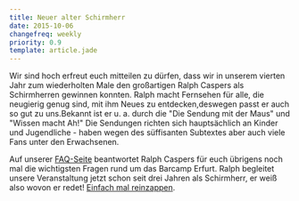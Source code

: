 ```yaml
---
title: Neuer alter Schirmherr
date: 2015-10-06
changefreq: weekly
priority: 0.9
template: article.jade
---
```


Wir sind hoch erfreut euch mitteilen zu dürfen, dass wir in unserem vierten Jahr zum wiederholten Male den großartigen Ralph Caspers als Schirmherren gewinnen konnten. Ralph macht Fernsehen für alle, die neugierig genug sind, mit ihm Neues zu entdecken,deswegen passt er auch so gut zu uns.Bekannt ist er u. a. durch die "Die Sendung mit der Maus" und "Wissen macht Ah!" Die Sendungen richten sich hauptsächlich an Kinder und Jugendliche - haben wegen des süffisanten Subtextes aber auch viele Fans unter den Erwachsenen.

Auf unserer <a href="http://www.barcamp-erfurt.de/faq/" title="FAQ">FAQ-Seite</a> beantwortet Ralph Caspers für euch übrigens noch mal die wichtigsten Fragen rund um das Barcamp Erfurt. Ralph begleitet unsere Veranstaltung jetzt schon seit drei Jahren als Schirmherr, er weiß also wovon er redet! <a href="http://www.barcamp-erfurt.de/faq/" title="FAQ">Einfach mal reinzappen</a>.